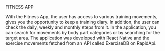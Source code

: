 FITNESS APP

With the Fitness App, the user has access to various training movements, gives you the 
opportunity to keep a training diary. In addition, the user can check the daily, weekly 
and monthly steps from it. In the application, you can search for movements by body part 
categories or by searching for the target area. The application was developed with React 
Native and the exercise movements fetched from an API called ExerciseDB on RapidApi.

